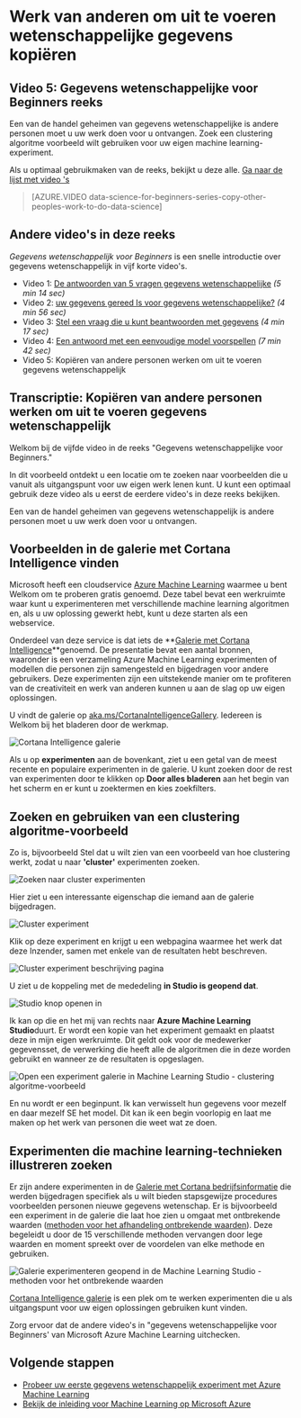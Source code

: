 <properties
   pageTitle="Anderen gegevens wetenschappelijk werk - machine learning voorbeeld kopiëren | Microsoft Azure"
   description="Handel geheim van wetenschappelijk van gegevens: anderen uitnodigen voor al uw werk voor u. Zie de voorbeelden in de galerie met Cortana Analytics zoals een clustering algoritme voorbeeld."
   keywords="gegevens wetenschappelijke voorbeelden, machine learning voorbeeld cluster algoritme, cluster algoritme voorbeeld"
   services="machine-learning"
   documentationCenter="na"
   authors="cjgronlund"
   manager="jhubbard"
   editor="cjgronlund"/>

<tags
   ms.service="machine-learning"
   ms.devlang="na"
   ms.topic="article"
   ms.tgt_pltfrm="na"
   ms.workload="na"
   ms.date="10/20/2016"
   ms.author="cgronlun;garye"/>

# <a name="copy-other-peoples-work-to-do-data-science"></a>Werk van anderen om uit te voeren wetenschappelijke gegevens kopiëren

## <a name="video-5-data-science-for-beginners-series"></a>Video 5: Gegevens wetenschappelijke voor Beginners reeks

Een van de handel geheimen van gegevens wetenschappelijke is andere personen moet u uw werk doen voor u ontvangen. Zoek een clustering algoritme voorbeeld wilt gebruiken voor uw eigen machine learning-experiment.

Als u optimaal gebruikmaken van de reeks, bekijkt u deze alle. [Ga naar de lijst met video 's](#other-videos-in-this-series)

> [AZURE.VIDEO data-science-for-beginners-series-copy-other-peoples-work-to-do-data-science]

## <a name="other-videos-in-this-series"></a>Andere video's in deze reeks

*Gegevens wetenschappelijk voor Beginners* is een snelle introductie over gegevens wetenschappelijk in vijf korte video's.

  * Video 1: [De antwoorden van 5 vragen gegevens wetenschappelijke](machine-learning-data-science-for-beginners-the-5-questions-data-science-answers.md) *(5 min 14 sec)*
  * Video 2: [uw gegevens gereed Is voor gegevens wetenschappelijke?](machine-learning-data-science-for-beginners-is-your-data-ready-for-data-science.md) *(4 min 56 sec)*
  * Video 3: [Stel een vraag die u kunt beantwoorden met gegevens](machine-learning-data-science-for-beginners-ask-a-question-you-can-answer-with-data.md) *(4 min 17 sec)*
  * Video 4: [Een antwoord met een eenvoudige model voorspellen](machine-learning-data-science-for-beginners-predict-an-answer-with-a-simple-model.md) *(7 min 42 sec)*
  * Video 5: Kopiëren van andere personen werken om uit te voeren gegevens wetenschappelijk

## <a name="transcript-copy-other-peoples-work-to-do-data-science"></a>Transcriptie: Kopiëren van andere personen werken om uit te voeren gegevens wetenschappelijk

Welkom bij de vijfde video in de reeks "Gegevens wetenschappelijke voor Beginners."

In dit voorbeeld ontdekt u een locatie om te zoeken naar voorbeelden die u vanuit als uitgangspunt voor uw eigen werk lenen kunt. U kunt een optimaal gebruik deze video als u eerst de eerdere video's in deze reeks bekijken.

Een van de handel geheimen van gegevens wetenschappelijk is andere personen moet u uw werk doen voor u ontvangen.

## <a name="find-examples-in-the-cortana-intelligence-gallery"></a>Voorbeelden in de galerie met Cortana Intelligence vinden

Microsoft heeft een cloudservice [Azure Machine Learning]( https://azure.microsoft.com/services/machine-learning/) waarmee u bent Welkom om te proberen gratis genoemd. Deze tabel bevat een werkruimte waar kunt u experimenteren met verschillende machine learning algoritmen en, als u uw oplossing gewerkt hebt, kunt u deze starten als een webservice.

Onderdeel van deze service is dat iets de **[Galerie met Cortana Intelligence](http://aka.ms/CortanaIntelligenceGallery)**genoemd. De presentatie bevat een aantal bronnen, waaronder is een verzameling Azure Machine Learning experimenten of modellen die personen zijn samengesteld en bijgedragen voor andere gebruikers. Deze experimenten zijn een uitstekende manier om te profiteren van de creativiteit en werk van anderen kunnen u aan de slag op uw eigen oplossingen.

U vindt de galerie op [aka.ms/CortanaIntelligenceGallery]( http://aka.ms/CortanaIntelligenceGallery). Iedereen is Welkom bij het bladeren door de werkmap.

![Cortana Intelligence galerie](./media/machine-learning-data-science-for-beginners-copy-other-peoples-work-to-do-data-science/cortana-intelligence-gallery.png)

Als u op **experimenten** aan de bovenkant, ziet u een getal van de meest recente en populaire experimenten in de galerie. U kunt zoeken door de rest van experimenten door te klikken op **Door alles bladeren** aan het begin van het scherm en er kunt u zoektermen en kies zoekfilters.

## <a name="find-and-use-a-clustering-algorithm-example"></a>Zoeken en gebruiken van een clustering algoritme-voorbeeld

Zo is, bijvoorbeeld Stel dat u wilt zien van een voorbeeld van hoe clustering werkt, zodat u naar **'cluster'** experimenten zoeken.

![Zoeken naar cluster experimenten](./media/machine-learning-data-science-for-beginners-copy-other-peoples-work-to-do-data-science/search-for-clustering-experiments.png)

Hier ziet u een interessante eigenschap die iemand aan de galerie bijgedragen.

![Cluster experiment](./media/machine-learning-data-science-for-beginners-copy-other-peoples-work-to-do-data-science/clustering-experiment.png)

Klik op deze experiment en krijgt u een webpagina waarmee het werk dat deze Inzender, samen met enkele van de resultaten hebt beschreven.

![Cluster experiment beschrijving pagina](./media/machine-learning-data-science-for-beginners-copy-other-peoples-work-to-do-data-science/clustering-experiment-description-page.png)

U ziet u de koppeling met de mededeling **in Studio is geopend dat**.

![Studio knop openen in](./media/machine-learning-data-science-for-beginners-copy-other-peoples-work-to-do-data-science/open-in-studio.png)

Ik kan op die en het mij van rechts naar **Azure Machine Learning Studio**duurt. Er wordt een kopie van het experiment gemaakt en plaatst deze in mijn eigen werkruimte. Dit geldt ook voor de medewerker gegevensset, de verwerking die heeft alle de algoritmen die in deze worden gebruikt en wanneer ze de resultaten is opgeslagen.

![Open een experiment galerie in Machine Learning Studio - clustering algoritme-voorbeeld](./media/machine-learning-data-science-for-beginners-copy-other-peoples-work-to-do-data-science/cluster-experiment-open-in-studio.png)

En nu wordt er een beginpunt. Ik kan verwisselt hun gegevens voor mezelf en daar mezelf SE het model. Dit kan ik een begin voorlopig en laat me maken op het werk van personen die weet wat ze doen.

## <a name="find-experiments-that-demonstrate-machine-learning-techniques"></a>Experimenten die machine learning-technieken illustreren zoeken

Er zijn andere experimenten in de [Galerie met Cortana bedrijfsinformatie](http://aka.ms/CortanaIntelligenceGallery) die werden bijgedragen specifiek als u wilt bieden stapsgewijze procedures voorbeelden personen nieuwe gegevens wetenschap. Er is bijvoorbeeld een experiment in de galerie die laat hoe zien u omgaat met ontbrekende waarden ([methoden voor het afhandeling ontbrekende waarden](https://gallery.cortanaintelligence.com/Experiment/Methods-for-handling-missing-values-1)). Deze begeleidt u door de 15 verschillende methoden vervangen door lege waarden en moment spreekt over de voordelen van elke methode en gebruiken.

![Galerie experimenteren geopend in de Machine Learning Studio - methoden voor het ontbrekende waarden](./media/machine-learning-data-science-for-beginners-copy-other-peoples-work-to-do-data-science/experiment-methods-for-handling-missing-values.png)

[Cortana Intelligence galerie](http://aka.ms/CortanaIntelligenceGallery) is een plek om te werken experimenten die u als uitgangspunt voor uw eigen oplossingen gebruiken kunt vinden.

Zorg ervoor dat de andere video's in "gegevens wetenschappelijke voor Beginners' van Microsoft Azure Machine Learning uitchecken.


## <a name="next-steps"></a>Volgende stappen

  * [Probeer uw eerste gegevens wetenschappelijk experiment met Azure Machine Learning](machine-learning-create-experiment.md)
  * [Bekijk de inleiding voor Machine Learning op Microsoft Azure](machine-learning-what-is-machine-learning.md)
